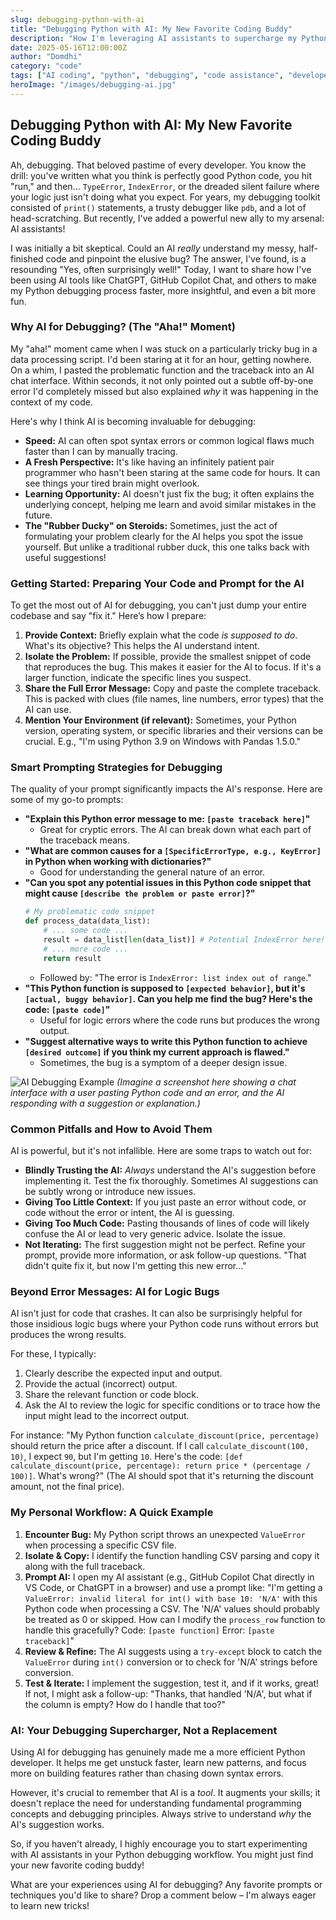 ```yaml
---
slug: debugging-python-with-ai
title: "Debugging Python with AI: My New Favorite Coding Buddy"
description: "How I'm leveraging AI assistants to supercharge my Python debugging process and squash those pesky bugs faster."
date: 2025-05-16T12:00:00Z
author: "Domdhi"
category: "code"
tags: ["AI coding", "python", "debugging", "code assistance", "developer tools", "troubleshooting"]
heroImage: "/images/debugging-ai.jpg"
---
```

## Debugging Python with AI: My New Favorite Coding Buddy

Ah, debugging. That beloved pastime of every developer. You know the drill: you've written what you think is perfectly good Python code, you hit "run," and then… `TypeError`, `IndexError`, or the dreaded silent failure where your logic just isn't doing what you expect. For years, my debugging toolkit consisted of `print()` statements, a trusty debugger like `pdb`, and a lot of head-scratching. But recently, I've added a powerful new ally to my arsenal: AI assistants!

I was initially a bit skeptical. Could an AI *really* understand my messy, half-finished code and pinpoint the elusive bug? The answer, I've found, is a resounding "Yes, often surprisingly well!" Today, I want to share how I've been using AI tools like ChatGPT, GitHub Copilot Chat, and others to make my Python debugging process faster, more insightful, and even a bit more fun.

### Why AI for Debugging? (The "Aha!" Moment)

My "aha!" moment came when I was stuck on a particularly tricky bug in a data processing script. I'd been staring at it for an hour, getting nowhere. On a whim, I pasted the problematic function and the traceback into an AI chat interface. Within seconds, it not only pointed out a subtle off-by-one error I'd completely missed but also explained *why* it was happening in the context of my code.

Here's why I think AI is becoming invaluable for debugging:

*   **Speed:** AI can often spot syntax errors or common logical flaws much faster than I can by manually tracing.
*   **A Fresh Perspective:** It's like having an infinitely patient pair programmer who hasn't been staring at the same code for hours. It can see things your tired brain might overlook.
*   **Learning Opportunity:** AI doesn't just fix the bug; it often explains the underlying concept, helping me learn and avoid similar mistakes in the future.
*   **The "Rubber Ducky" on Steroids:** Sometimes, just the act of formulating your problem clearly for the AI helps you spot the issue yourself. But unlike a traditional rubber duck, this one talks back with useful suggestions!

### Getting Started: Preparing Your Code and Prompt for the AI

To get the most out of AI for debugging, you can't just dump your entire codebase and say "fix it." Here’s how I prepare:

1.  **Provide Context:** Briefly explain what the code *is supposed to do*. What's its objective? This helps the AI understand intent.
2.  **Isolate the Problem:** If possible, provide the smallest snippet of code that reproduces the bug. This makes it easier for the AI to focus. If it's a larger function, indicate the specific lines you suspect.
3.  **Share the Full Error Message:** Copy and paste the complete traceback. This is packed with clues (file names, line numbers, error types) that the AI can use.
4.  **Mention Your Environment (if relevant):** Sometimes, your Python version, operating system, or specific libraries and their versions can be crucial. E.g., "I'm using Python 3.9 on Windows with Pandas 1.5.0."

### Smart Prompting Strategies for Debugging

The quality of your prompt significantly impacts the AI's response. Here are some of my go-to prompts:

*   **"Explain this Python error message to me: `[paste traceback here]`"**
    *   Great for cryptic errors. The AI can break down what each part of the traceback means.
*   **"What are common causes for a `[SpecificErrorType, e.g., KeyError]` in Python when working with dictionaries?"**
    *   Good for understanding the general nature of an error.
*   **"Can you spot any potential issues in this Python code snippet that might cause `[describe the problem or paste error]`?"**
    ```python
    # My problematic code snippet
    def process_data(data_list):
        # ... some code ...
        result = data_list[len(data_list)] # Potential IndexError here!
        # ... more code ...
        return result
    ```
    *   Followed by: "The error is `IndexError: list index out of range`."
*   **"This Python function is supposed to `[expected behavior]`, but it's `[actual, buggy behavior]`. Can you help me find the bug? Here's the code: `[paste code]`"**
    *   Useful for logic errors where the code runs but produces the wrong output.
*   **"Suggest alternative ways to write this Python function to achieve `[desired outcome]` if you think my current approach is flawed."**
    *   Sometimes, the bug is a symptom of a deeper design issue.

![AI Debugging Example](/images/ai-debugging-chat.png)
*(Imagine a screenshot here showing a chat interface with a user pasting Python code and an error, and the AI responding with a suggestion or explanation.)*

### Common Pitfalls and How to Avoid Them

AI is powerful, but it's not infallible. Here are some traps to watch out for:

*   **Blindly Trusting the AI:** *Always* understand the AI's suggestion before implementing it. Test the fix thoroughly. Sometimes AI suggestions can be subtly wrong or introduce new issues.
*   **Giving Too Little Context:** If you just paste an error without code, or code without the error or intent, the AI is guessing.
*   **Giving Too Much Code:** Pasting thousands of lines of code will likely confuse the AI or lead to very generic advice. Isolate the issue.
*   **Not Iterating:** The first suggestion might not be perfect. Refine your prompt, provide more information, or ask follow-up questions. "That didn't quite fix it, but now I'm getting this new error..."

### Beyond Error Messages: AI for Logic Bugs

AI isn't just for code that crashes. It can also be surprisingly helpful for those insidious logic bugs where your Python code runs without errors but produces the wrong results.

For these, I typically:
1.  Clearly describe the expected input and output.
2.  Provide the actual (incorrect) output.
3.  Share the relevant function or code block.
4.  Ask the AI to review the logic for specific conditions or to trace how the input might lead to the incorrect output.

For instance: "My Python function `calculate_discount(price, percentage)` should return the price after a discount. If I call `calculate_discount(100, 10)`, I expect `90`, but I'm getting `10`. Here's the code: `[def calculate_discount(price, percentage): return price * (percentage / 100)]`. What's wrong?" (The AI should spot that it's returning the discount amount, not the final price).

### My Personal Workflow: A Quick Example

1.  **Encounter Bug:** My Python script throws an unexpected `ValueError` when processing a specific CSV file.
2.  **Isolate & Copy:** I identify the function handling CSV parsing and copy it along with the full traceback.
3.  **Prompt AI:** I open my AI assistant (e.g., GitHub Copilot Chat directly in VS Code, or ChatGPT in a browser) and use a prompt like: "I'm getting a `ValueError: invalid literal for int() with base 10: 'N/A'` with this Python code when processing a CSV. The 'N/A' values should probably be treated as 0 or skipped. How can I modify the `process_row` function to handle this gracefully? Code: `[paste function]` Error: `[paste traceback]`"
4.  **Review & Refine:** The AI suggests using a `try-except` block to catch the `ValueError` during `int()` conversion or to check for 'N/A' strings before conversion.
5.  **Test & Iterate:** I implement the suggestion, test it, and if it works, great! If not, I might ask a follow-up: "Thanks, that handled 'N/A', but what if the column is empty? How do I handle that too?"

### AI: Your Debugging Supercharger, Not a Replacement

Using AI for debugging has genuinely made me a more efficient Python developer. It helps me get unstuck faster, learn new patterns, and focus more on building features rather than chasing down syntax errors.

However, it's crucial to remember that AI is a *tool*. It augments your skills; it doesn't replace the need for understanding fundamental programming concepts and debugging principles. Always strive to understand *why* the AI's suggestion works.

So, if you haven't already, I highly encourage you to start experimenting with AI assistants in your Python debugging workflow. You might just find your new favorite coding buddy!

What are your experiences using AI for debugging? Any favorite prompts or techniques you'd like to share? Drop a comment below – I'm always eager to learn new tricks!